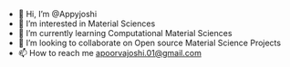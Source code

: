 - 👋 Hi, I’m @Appyjoshi
- 👀 I’m interested in Material Sciences 
- 🌱 I’m currently learning Computational Material Sciences
- 💞️ I’m looking to collaborate on Open source Material Science Projects
- 📫 How to reach me apoorvajoshi.01@gmail.com

<!---
Appyjoshi/Appyjoshi is a ✨ special ✨ repository because its `README.md` (this file) appears on your GitHub profile.
You can click the Preview link to take a look at your changes.
--->
